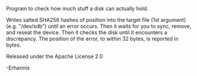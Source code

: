 Program to check how much stuff a disk can actually hold.

Writes salted SHA256 hashes of position into the target file (1st argument) (e.g. "/dev/sdb") until an error occurs.  Then it waits for you to sync, remove, and reseat the device.  Then it checks the disk until it encounters a discrepancy.  The position of the error, to within 32 bytes, is reported in bytes.

Released under the Apache License 2.0

-Erhannis